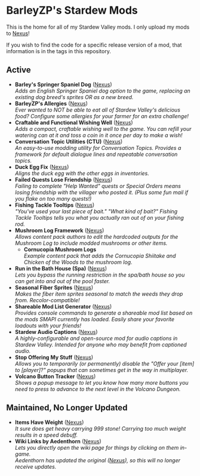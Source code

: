# BarleyZP's Stardew Mods

This is the home for all of my Stardew Valley mods. I only upload my mods to [Nexus](https://next.nexusmods.com/profile/BarleyZP/about-me)!

If you wish to find the code for a specific release version of a mod, that information is in the tags in this repository.

## Active

- **Barley's Springer Spaniel Dog** ([Nexus](https://www.nexusmods.com/stardewvalley/mods/31889))<br>*Adds an English Springer Spaniel dog option to the game, replacing an existing dog breed's sprites OR as a new breed.*
- **BarleyZP's Allergies** ([Nexus](https://www.nexusmods.com/stardewvalley/mods/21238))<br>*Ever wanted to NOT be able to eat all of Stardew Valley's delicious food? Configure some allergies for your farmer for an extra challenge!*
- **Craftable and Functional Wishing Well** ([Nexus](https://www.nexusmods.com/stardewvalley/mods/33336))<br>*Adds a compact, craftable wishing well to the game. You can refill your watering can at it and toss a coin in it once per day to make a wish!*
- **Conversation Topic Utilities (CTU)** ([Nexus](https://www.nexusmods.com/stardewvalley/mods/33032))<br>*An easy-to-use modding utility for Conversation Topics. Provides a framework for default dialogue lines and repeatable conversation topics.*
- **Duck Egg Fix** ([Nexus](https://www.nexusmods.com/stardewvalley/mods/24061))<br>*Aligns the duck egg with the other eggs in inventories.*
- **Failed Quests Lose Friendship** ([Nexus](https://www.nexusmods.com/stardewvalley/mods/31655))<br>*Failing to complete "Help Wanted" quests or Special Orders means losing friendship with the villager who posted it. (Plus some fun mail if you flake on too many quests!)*
- **Fishing Tackle Tooltips** ([Nexus](https://www.nexusmods.com/stardewvalley/mods/24751))<br>*"You've used your last piece of bait." "What kind of bait?" Fishing Tackle Tooltips tells you what you actually ran out of on your fishing rod.*
- **Mushroom Log Framework** ([Nexus](https://www.nexusmods.com/stardewvalley/mods/34328))<br>*Allows content pack authors to edit the hardcoded outputs for the Mushroom Log to include modded mushrooms or other items.*
  - **Cornucopia Mushroom Logs**<br>*Example content pack that adds the Cornucopia Shiitake and Chicken of the Woods to the mushroom log.*
- **Run in the Bath House (Spa)** ([Nexus](https://www.nexusmods.com/stardewvalley/mods/31470))<br>*Lets you bypass the running restriction in the spa/bath house so you can get into and out of the pool faster.*
- **Seasonal Fiber Sprites** ([Nexus](https://www.nexusmods.com/stardewvalley/mods/32271))<br>*Makes the fiber item sprites seasonal to match the weeds they drop from. Recolor-compatible!*
- **Shareable Mod List Generator** ([Nexus](https://www.nexusmods.com/stardewvalley/mods/32609))<br>*Provides console commands to generate a shareable mod list based on the mods SMAPI currently has loaded. Easily share your favorite loadouts with your friends!*
- **Stardew Audio Captions** ([Nexus](https://www.nexusmods.com/stardewvalley/mods/33544))<br>*A highly-configurable and open-source mod for audio captions in Stardew Valley. Intended for anyone who may benefit from captioned audio.*
- **Stop Offering My Stuff** ([Nexus](https://www.nexusmods.com/stardewvalley/mods/35765))<br>*Allows you to temporarily (or permanently) disable the "Offer your \[item] to \[player]?" popups that can sometimes get in the way in multiplayer.*
- **Volcano Button Tracker** ([Nexus](https://www.neexusmods.com/stardewvalley/mods/35739))<br>*Shows a popup message to let you know how many more buttons you need to press to advance to the next level in the Volcano Dungeon.*

## Maintained, No Longer Updated

- **Items Have Weight** ([Nexus](https://www.nexusmods.com/stardewvalley/mods/26693))<br>*It sure does get heavy carrying 999 stone! Carrying too much weight results in a speed debuff.*
- **Wiki Links by Aedenthorn** ([Nexus](https://www.nexusmods.com/stardewvalley/mods/24119))<br>*Lets you directly open the wiki page for things by clicking on them in-game.<br>Aedenthorn has updated the original ([Nexus](https://www.nexusmods.com/stardewvalley/mods/11476)), so this will no longer receive updates.*
